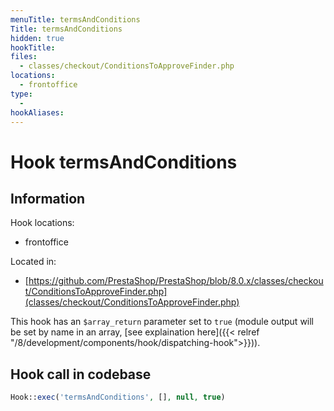 ```yaml
---
menuTitle: termsAndConditions
Title: termsAndConditions
hidden: true
hookTitle: 
files:
  - classes/checkout/ConditionsToApproveFinder.php
locations:
  - frontoffice
type:
  - 
hookAliases:
---
```


# Hook termsAndConditions

## Information

Hook locations: 
  - frontoffice

Located in: 
  - [https://github.com/PrestaShop/PrestaShop/blob/8.0.x/classes/checkout/ConditionsToApproveFinder.php](classes/checkout/ConditionsToApproveFinder.php)

This hook has an `$array_return` parameter set to `true` (module output will be set by name in an array, [see explaination here]({{< relref "/8/development/components/hook/dispatching-hook">}})).

## Hook call in codebase

```php
Hook::exec('termsAndConditions', [], null, true)
```